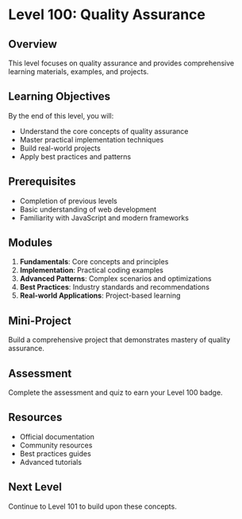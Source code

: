 # Level 100: Quality Assurance

## Overview
This level focuses on quality assurance and provides comprehensive learning materials, examples, and projects.

## Learning Objectives
By the end of this level, you will:
- Understand the core concepts of quality assurance
- Master practical implementation techniques
- Build real-world projects
- Apply best practices and patterns

## Prerequisites
- Completion of previous levels
- Basic understanding of web development
- Familiarity with JavaScript and modern frameworks

## Modules
1. **Fundamentals**: Core concepts and principles
2. **Implementation**: Practical coding examples
3. **Advanced Patterns**: Complex scenarios and optimizations
4. **Best Practices**: Industry standards and recommendations
5. **Real-world Applications**: Project-based learning

## Mini-Project
Build a comprehensive project that demonstrates mastery of quality assurance.

## Assessment
Complete the assessment and quiz to earn your Level 100 badge.

## Resources
- Official documentation
- Community resources
- Best practices guides
- Advanced tutorials

## Next Level
Continue to Level 101 to build upon these concepts.
